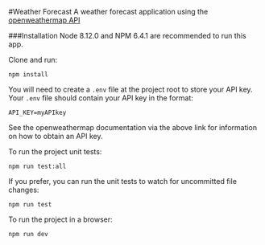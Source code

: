 #Weather Forecast
A weather forecast application using the [openweathermap API](https://openweathermap.org/)

###Installation
Node 8.12.0 and NPM 6.4.1 are recommended to run this app.

Clone and run:
```
npm install
```

You will need to create a `.env` file at the project root to store your API key. Your `.env` file should contain your API key in the format:
```
API_KEY=myAPIkey
```

See the openweathermap documentation via the above link for information on how to obtain an API key.

To run the project unit tests:
```
npm run test:all
```
If you prefer, you can run the unit tests to watch for uncommitted file changes:
```
npm run test
```
To run the project in a browser:
```
npm run dev
```